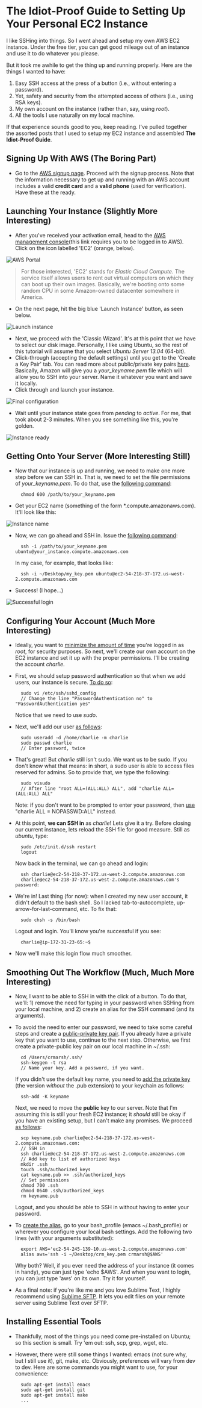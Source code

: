 # The Idiot-Proof Guide to Setting Up Your Personal EC2 Instance

I like SSHing into things. So I went ahead and setup my own AWS EC2 instance. Under the free tier, you can get good mileage out of an instance and use it to do whatever you please.

But it took me awhile to get the thing up and running properly. Here are the things I wanted to have:
1) Easy SSH access at the press of a button (i.e., without entering a password).
2) Yet, safety and security from the attempted access of others (i.e., using RSA keys).
4) My own account on the instance (rather than, say, using *root*).
3) All the tools I use naturally on my local machine.

If that experience sounds good to you, keep reading. I've pulled together the assorted posts that I used to setup my EC2 instance and assembled **The Idiot-Proof Guide**.

## Signing Up With AWS (The Boring Part)
* Go to the [AWS signup page](https://portal.aws.amazon.com/gp/aws/developer/registration/index.html). Proceed with the signup process. Note that the information necessary to get up and running with an AWS account includes a valid **credit card** and a **valid phone** (used for verification). Have these at the ready.

## Launching Your Instance (Slightly More Interesting)
* After you've received your activation email, head to the [AWS management console](https://console.aws.amazon.com/console/home?#)(this link requires you to be logged in to AWS). Click on the icon labelled 'EC2' (orange, below).

<img src="portal.png" alt="AWS Portal" align="center">

> For those interested, 'EC2' stands for *Elastic Cloud Compute*. The service itself allows users to rent out virtual computers on which they can boot up their own images. Basically, we're booting onto some random CPU in some Amazon-owned datacenter somewhere in America.

* On the next page, hit the big blue 'Launch Instance' button, as seen below.

<img src="launch_instance.png" alt="Launch instance" align="center">

* Next, we proceed with the 'Classic Wizard'. It's at this point that we have to select our disk image. Personally, I like using Ubuntu, so the rest of this tutorial will assume that you select *Ubuntu Server 13.04* (64-bit).
* Click-through (accepting the default settings) until you get to the 'Create a Key Pair' tab. You can read more about public/private key pairs [here](http://en.wikipedia.org/wiki/Public-key_cryptography). Basically, Amazon will give you a *your_keyname.pem* file which will allow you to SSH into your server. Name it whatever you want and save it locally.
* Click through and launch your instance.

<img src="final.png" alt="Final configuration" align="center">

* Wait until your instance state goes from *pending* to *active*. For me, that took about 2-3 minutes. When you see something like this, you're golden.

<img src="ready.png" alt="Instance ready" align="center">

## Getting Onto Your Server (More Interesting Still)

* Now that our instance is up and running, we need to make one more step before we can SSH in. That is, we need to set the file permissions of *your_keyname.pem*. To do that, use the [following command](http://stackoverflow.com/questions/1454629/aws-ssh-access-permission-denied-publickey-issue#1454647):

        chmod 600 /path/to/your_keyname.pem
* Get your EC2 name (something of the form \*.compute.amazonaws.com). It'll look like this:

<img src="instance_name.png" alt="Instance name" align="center">

* Now, we can go ahead and SSH in. Issue the [following command](http://stackoverflow.com/questions/6394762/ssh-access-to-amazon-ec2-instance#6407649):

        ssh -i /path/to/your_keyname.pem ubuntu@your_instance.compute.amazonaws.com

    In my case, for example, that looks like:

        ssh -i ~/Desktop/my_key.pem ubuntu@ec2-54-218-37-172.us-west-2.compute.amazonaws.com
* Success! (I hope...)

<img src="successful_login.png" alt="Successful login" align="center">

## Configuring Your Account (Much More Interesting)
* Ideally, you want to [minimize the amount of time](http://www.howtogeek.com/124950/htg-explains-why-you-shouldnt-log-into-your-linux-system-as-root/) you're logged in as *root*, for security purposes. So next, we'll create our own account on the EC2 instance and set it up with the proper permissions. I'll be creating the account *charlie*.
* First, we should setup password authentication so that when we add users, our instance is secure. [To do so](http://stackoverflow.com/questions/8339912/allowing-users-to-ssh-to-an-ec2-ubuntu-instance#8339975):

        sudo vi /etc/ssh/sshd_config
        // Change the line "PasswordAuthentication no" to "PasswordAuthentication yes"
    Notice that we need to use *sudo*.
* Next, we'll add our user [as follows](http://www.edukatr.com/how-to-start-an-ec2-ubuntu-server-for-your-developer-in-6-minutes/):

        sudo useradd -d /home/charlie -m charlie
        sudo passwd charlie
        // Enter password, twice
* That's great! But *charlie* still isn't sudo. We want us to be sudo. If you don't know what that means: in short, a sudo user is able to access files reserved for admins. So to provide that, we type the following:

        sudo visudo
        // After line "root ALL=(ALL:ALL) ALL", add "charlie ALL=(ALL:ALL) ALL"
    Note: if you don't want to be prompted to enter your password, then [use](http://www.ducea.com/2006/06/18/linux-tips-password-usage-in-sudo-passwd-nopasswd/) "charlie ALL = NOPASSWD:ALL" instead.
* At this point, **we can SSH in** as *charlie*! Lets give it a try. Before closing our current instance, lets reload the SSH file for good measure. Still as *ubuntu*, type:

        sudo /etc/init.d/ssh restart
        logout
    Now back in the terminal, we can go ahead and login:

        ssh charlie@ec2-54-218-37-172.us-west-2.compute.amazonaws.com
        charlie@ec2-54-218-37-172.us-west-2.compute.amazonaws.com's password:
* We're in! Last thing (for now): when I created my new user account, it didn't default to the bash shell. So I lacked tab-to-autocomplete, up-arrow-for-last-command, etc. To fix that:

        sudo chsh -s /bin/bash
    Logout and login. You'll know you're successful if you see:

        charlie@ip-172-31-23-65:~$
* Now we'll make this login flow much smoother.

## Smoothing Out The Workflow (Much, Much More Interesting)
* Now, I want to be able to SSH in with the click of a button. To do that, we'll: 1) remove the need for typing in your password when SSHing from your local machine, and 2) create an alias for the SSH command (and its arguments).
* To avoid the need to enter our password, we need to take some careful steps and create a [public-private key pair](http://blakesmith.me/2010/02/08/understanding-public-key-private-key-concepts.html). If you already have a private key that you want to use, continue to the next step. Otherwise, we first create a private-public key pair on our local machine in ~/.ssh:

        cd /Users/crmarsh/.ssh/
        ssh-keygen -t rsa
        // Name your key. Add a password, if you want.
    If you didn't use the default key name, you need to [add the private key](https://wiki.hpcc.msu.edu/display/hpccdocs/Adding+a+Private+Key+to+Your+Mac+OSX+Keychain) (the version *without* the .pub extension) to your keychain as follows:

        ssh-add -K keyname
    Next, we need to move the **public** key to our server. Note that I'm assuming this is still your fresh EC2 instance; it *should* still be okay if you have an existing setup, but I can't make any promises. We proceed [as follows](http://www.linuxproblem.org/art_9.html):

        scp keyname.pub charlie@ec2-54-218-37-172.us-west-2.compute.amazonaws.com:
        // SSH in
        ssh charlie@ec2-54-218-37-172.us-west-2.compute.amazonaws.com
        // Add key to list of authorized keys
        mkdir .ssh
        touch .ssh/authorized_keys
        cat keyname.pub >> .ssh/authorized_keys
        // Set permissions
        chmod 700 .ssh
        chmod 0640 .ssh/authorized_keys
        rm keyname.pub
    Logout, and you should be able to SSH in without having to enter your password.

* To [create the alias](http://askubuntu.com/questions/17536/how-do-i-create-a-permanent-bash-alias#17538), go to your bash_profile (emacs ~/.bash_profile) or wherever you configure your local bash settings. Add the following two lines (with your arguments substituted):

        export AWS='ec2-54-245-139-10.us-west-2.compute.amazonaws.com'
        alias aws='ssh -i ~/Desktop/crm_key.pem crmarsh@$AWS'
    Why both? Well, if you ever need the address of your instance (it comes in handy), you can just type 'echo $AWS'. And when you want to login, you can just type 'aws' on its own. Try it for yourself.
* As a final note: if you're like me and you love Sublime Text, I highly recommend using [Sublime SFTP](http://wbond.net/sublime_packages/sftp). It lets you edit files on your remote server using Sublime Text over SFTP.

## Installing Essential Tools
* Thankfully, most of the things you need come pre-installed on Ubuntu; so this section is small. Try 'em out: ssh, scp, grep, wget, etc.
* However, there were still some things I wanted: emacs (not sure why, but I still use it), git, make, etc. Obviously, preferences will vary from dev to dev. Here are some commands you might want to use, for your convenience:

        sudo apt-get install emacs
        sudo apt-get install git
        sudo apt-get install make
        ...
